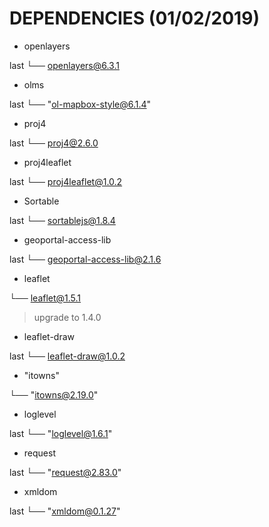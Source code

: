 # DEPENDENCIES (01/02/2019)

* openlayers

last
└── openlayers@6.3.1

* olms

last
└── "ol-mapbox-style@6.1.4"

* proj4

last
└── proj4@2.6.0

* proj4leaflet

last
└── proj4leaflet@1.0.2

* Sortable

last
└── sortablejs@1.8.4

* geoportal-access-lib

last
└── geoportal-access-lib@2.1.6

* leaflet

└── leaflet@1.5.1

> upgrade to 1.4.0

* leaflet-draw

last
└── leaflet-draw@1.0.2

* "itowns"

└── "itowns@2.19.0"

* loglevel

last
└── "loglevel@1.6.1"

* request

last
└── "request@2.83.0"

* xmldom

last
└── "xmldom@0.1.27"
